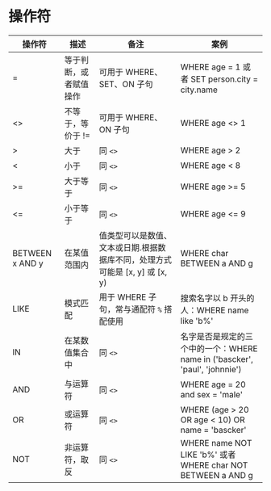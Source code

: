 # 操作符

操作符 | 描述 | 备注 | 案例
-------|------|------|------
= | 等于判断，或者赋值操作 | 可用于 WHERE、SET、ON 子句 | WHERE age = 1 或者 SET person.city = city.name
<> | 不等于，等价于 != |  可用于 WHERE、ON 子句 | WHERE age <> 1
> | 大于 | 同 `<>` | WHERE age > 2
< | 小于 | 同 `<>` | WHERE age < 8
>= | 大于等于 | 同 `<>` | WHERE age >= 5
<= | 小于等于 | 同 `<>` | WHERE age <= 9
BETWEEN x AND y| 在某值范围内 | 值类型可以是数值、文本或日期.根据数据库不同，处理方式可能是 [x, y] 或 [x, y) | WHERE char BETWEEN a AND g
LIKE | 模式匹配 | 用于 WHERE 子句，常与通配符 `%` 搭配使用 | 搜索名字以 b 开头的人：WHERE name like 'b%' 
IN | 在某数值集合中 | 同 `<>` | 名字是否是规定的三个中的一个：WHERE name in ('bascker', 'paul', 'johnnie')
AND | 与运算符 | 同 `<>` | WHERE age = 20 and sex = 'male'
OR | 或运算符 | 同 `<>` | WHERE (age > 20 OR age < 10) OR name = 'bascker'
NOT | 非运算符，取反 | 同 `<>` | WHERE name NOT LIKE 'b%' 或者 WHERE char NOT BETWEEN a AND g
